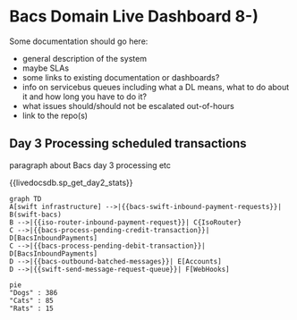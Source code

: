 
# Bacs Domain Live Dashboard 8-)

Some documentation should go here: 
* general description of the system
* maybe SLAs
* some links to existing documentation or dashboards?
* info on servicebus queues including what a DL means, what to do about it and how long you have to do it?
* what issues should/should not be escalated out-of-hours
* link to the repo(s)

## Day 3 Processing scheduled transactions

paragraph about Bacs day 3 processing etc

{{livedocsdb.sp_get_day2_stats}}

```mermaid
graph TD
A[swift infrastructure] -->|{{bacs-swift-inbound-payment-requests}}| B(swift-bacs)
B -->|{{iso-router-inbound-payment-request}}| C{IsoRouter}
C -->|{{bacs-process-pending-credit-transaction}}| D[BacsInboundPayments]
C -->|{{bacs-process-pending-debit-transaction}}| D[BacsInboundPayments]
D -->|{{bacs-outbound-batched-messages}}| E[Accounts]
D -->|{{swift-send-message-request-queue}}| F[WebHooks]
```

```mermaid
pie
"Dogs" : 386
"Cats" : 85
"Rats" : 15
```
